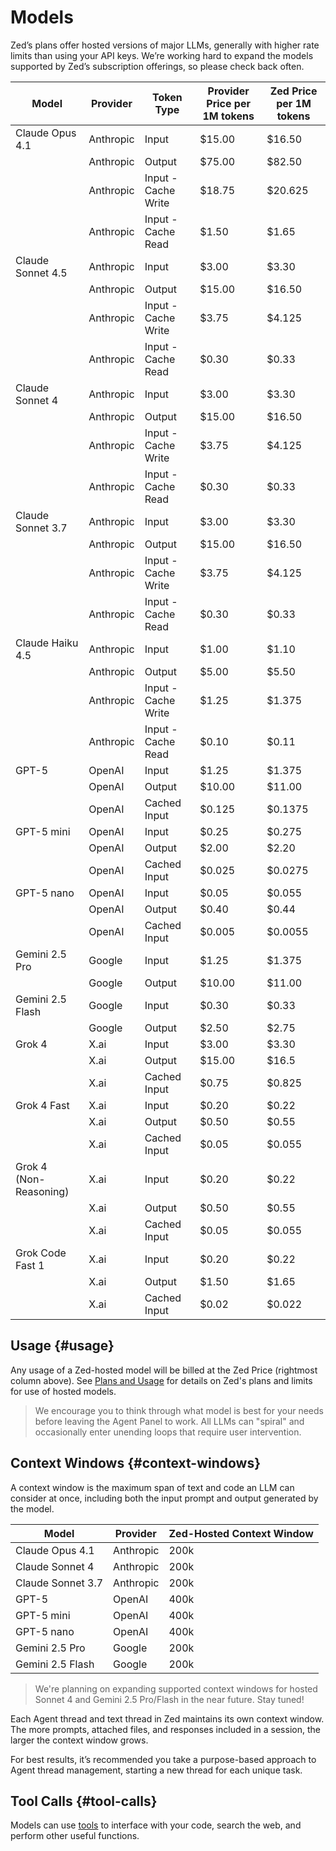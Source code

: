 # Models

Zed’s plans offer hosted versions of major LLMs, generally with higher rate limits than using your API keys.
We’re working hard to expand the models supported by Zed’s subscription offerings, so please check back often.

| Model                  | Provider  | Token Type          | Provider Price per 1M tokens | Zed Price per 1M tokens |
| ---------------------- | --------- | ------------------- | ---------------------------- | ----------------------- |
| Claude Opus 4.1        | Anthropic | Input               | $15.00                       | $16.50                  |
|                        | Anthropic | Output              | $75.00                       | $82.50                  |
|                        | Anthropic | Input - Cache Write | $18.75                       | $20.625                 |
|                        | Anthropic | Input - Cache Read  | $1.50                        | $1.65                   |
| Claude Sonnet 4.5      | Anthropic | Input               | $3.00                        | $3.30                   |
|                        | Anthropic | Output              | $15.00                       | $16.50                  |
|                        | Anthropic | Input - Cache Write | $3.75                        | $4.125                  |
|                        | Anthropic | Input - Cache Read  | $0.30                        | $0.33                   |
| Claude Sonnet 4        | Anthropic | Input               | $3.00                        | $3.30                   |
|                        | Anthropic | Output              | $15.00                       | $16.50                  |
|                        | Anthropic | Input - Cache Write | $3.75                        | $4.125                  |
|                        | Anthropic | Input - Cache Read  | $0.30                        | $0.33                   |
| Claude Sonnet 3.7      | Anthropic | Input               | $3.00                        | $3.30                   |
|                        | Anthropic | Output              | $15.00                       | $16.50                  |
|                        | Anthropic | Input - Cache Write | $3.75                        | $4.125                  |
|                        | Anthropic | Input - Cache Read  | $0.30                        | $0.33                   |
| Claude Haiku 4.5       | Anthropic | Input               | $1.00                        | $1.10                   |
|                        | Anthropic | Output              | $5.00                        | $5.50                   |
|                        | Anthropic | Input - Cache Write | $1.25                        | $1.375                  |
|                        | Anthropic | Input - Cache Read  | $0.10                        | $0.11                   |
| GPT-5                  | OpenAI    | Input               | $1.25                        | $1.375                  |
|                        | OpenAI    | Output              | $10.00                       | $11.00                  |
|                        | OpenAI    | Cached Input        | $0.125                       | $0.1375                 |
| GPT-5 mini             | OpenAI    | Input               | $0.25                        | $0.275                  |
|                        | OpenAI    | Output              | $2.00                        | $2.20                   |
|                        | OpenAI    | Cached Input        | $0.025                       | $0.0275                 |
| GPT-5 nano             | OpenAI    | Input               | $0.05                        | $0.055                  |
|                        | OpenAI    | Output              | $0.40                        | $0.44                   |
|                        | OpenAI    | Cached Input        | $0.005                       | $0.0055                 |
| Gemini 2.5 Pro         | Google    | Input               | $1.25                        | $1.375                  |
|                        | Google    | Output              | $10.00                       | $11.00                  |
| Gemini 2.5 Flash       | Google    | Input               | $0.30                        | $0.33                   |
|                        | Google    | Output              | $2.50                        | $2.75                   |
| Grok 4                 | X.ai      | Input               | $3.00                        | $3.30                   |
|                        | X.ai      | Output              | $15.00                       | $16.5                   |
|                        | X.ai      | Cached Input        | $0.75                        | $0.825                  |
| Grok 4 Fast            | X.ai      | Input               | $0.20                        | $0.22                   |
|                        | X.ai      | Output              | $0.50                        | $0.55                   |
|                        | X.ai      | Cached Input        | $0.05                        | $0.055                  |
| Grok 4 (Non-Reasoning) | X.ai      | Input               | $0.20                        | $0.22                   |
|                        | X.ai      | Output              | $0.50                        | $0.55                   |
|                        | X.ai      | Cached Input        | $0.05                        | $0.055                  |
| Grok Code Fast 1       | X.ai      | Input               | $0.20                        | $0.22                   |
|                        | X.ai      | Output              | $1.50                        | $1.65                   |
|                        | X.ai      | Cached Input        | $0.02                        | $0.022                  |

## Usage {#usage}

Any usage of a Zed-hosted model will be billed at the Zed Price (rightmost column above). See [Plans and Usage](./plans-and-usage.md) for details on Zed's plans and limits for use of hosted models.

> We encourage you to think through what model is best for your needs before leaving the Agent Panel to work. All LLMs can "spiral" and occasionally enter unending loops that require user intervention.

## Context Windows {#context-windows}

A context window is the maximum span of text and code an LLM can consider at once, including both the input prompt and output generated by the model.

| Model             | Provider  | Zed-Hosted Context Window |
| ----------------- | --------- | ------------------------- |
| Claude Opus 4.1   | Anthropic | 200k                      |
| Claude Sonnet 4   | Anthropic | 200k                      |
| Claude Sonnet 3.7 | Anthropic | 200k                      |
| GPT-5             | OpenAI    | 400k                      |
| GPT-5 mini        | OpenAI    | 400k                      |
| GPT-5 nano        | OpenAI    | 400k                      |
| Gemini 2.5 Pro    | Google    | 200k                      |
| Gemini 2.5 Flash  | Google    | 200k                      |

> We're planning on expanding supported context windows for hosted Sonnet 4 and Gemini 2.5 Pro/Flash in the near future. Stay tuned!

Each Agent thread and text thread in Zed maintains its own context window.
The more prompts, attached files, and responses included in a session, the larger the context window grows.

For best results, it’s recommended you take a purpose-based approach to Agent thread management, starting a new thread for each unique task.

## Tool Calls {#tool-calls}

Models can use [tools](./tools.md) to interface with your code, search the web, and perform other useful functions.
